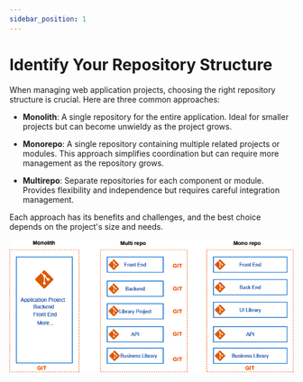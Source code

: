 ```yaml
---
sidebar_position: 1
---
```


# Identify Your Repository Structure

When managing web application projects, choosing the right repository structure is crucial. Here are three common approaches:

- **Monolith**: A single repository for the entire application. Ideal for smaller projects but can become unwieldy as the project grows.

- **Monorepo**: A single repository containing multiple related projects or modules. This approach simplifies coordination but can require more management as the repository grows.

- **Multirepo**: Separate repositories for each component or module. Provides flexibility and independence but requires careful integration management.

Each approach has its benefits and challenges, and the best choice depends on the project's size and needs.

![Alt text](../../static/img/repos.png)

